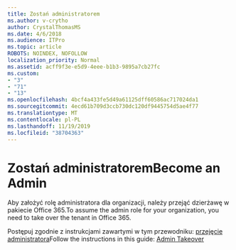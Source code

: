 ```yaml
---
title: Zostań administratorem
ms.author: v-crytho
author: CrystalThomasMS
ms.date: 4/6/2018
ms.audience: ITPro
ms.topic: article
ROBOTS: NOINDEX, NOFOLLOW
localization_priority: Normal
ms.assetid: acff9f3e-e5d9-4eee-b1b3-9895a7cb27fc
ms.custom:
- "3"
- "71"
- "13"
ms.openlocfilehash: 4bcf4a433fe5d49a61125dff60586ac717024da1
ms.sourcegitcommit: 4ecd61b709d3ccb730dc120df9445754d5ae4f77
ms.translationtype: MT
ms.contentlocale: pl-PL
ms.lasthandoff: 11/19/2019
ms.locfileid: "38704363"
---
```

# <a name="become-an-admin"></a><span data-ttu-id="b08d2-102">Zostań administratorem</span><span class="sxs-lookup"><span data-stu-id="b08d2-102">Become an Admin</span></span>

<span data-ttu-id="b08d2-103">Aby założyć rolę administratora dla organizacji, należy przejąć dzierżawę w pakiecie Office 365.</span><span class="sxs-lookup"><span data-stu-id="b08d2-103">To assume the admin role for your organization, you need to take over the tenant in Office 365.</span></span>
  
<span data-ttu-id="b08d2-104">Postępuj zgodnie z instrukcjami zawartymi w tym przewodniku: [przejęcie administratora](https://docs.microsoft.com/azure/active-directory/users-groups-roles/domains-admin-takeover#azure-ad-powershell-cmdlets-for-the-forcetakeover-option)</span><span class="sxs-lookup"><span data-stu-id="b08d2-104">Follow the instructions in this guide: [Admin Takeover](https://docs.microsoft.com/azure/active-directory/users-groups-roles/domains-admin-takeover#azure-ad-powershell-cmdlets-for-the-forcetakeover-option)</span></span>